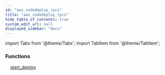 ```yaml
---
id: "aws_codedeploy_rpcs"
title: "aws_codedeploy_rpcs"
hide_table_of_contents: true
custom_edit_url: null
displayed_sidebar: "docs"
---
```


import Tabs from '@theme/Tabs';
import TabItem from '@theme/TabItem';

<Tabs>
  <TabItem value="Components" label="Components" default>

### Functions
    [start_deploy](../../aws/tables/aws_codedeploy_rpcs_start_deploy.StartDeployRPC)

</TabItem>
  <TabItem value="Code examples" label="Code examples">

</TabItem>
</Tabs>
